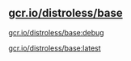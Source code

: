 
[gcr.io/distroless/base](https://hub.docker.com/r/anjia0532/distroless.base/tags/)
-----


[gcr.io/distroless/base:debug](https://hub.docker.com/r/anjia0532/distroless.base/tags/)


[gcr.io/distroless/base:latest](https://hub.docker.com/r/anjia0532/distroless.base/tags/)


